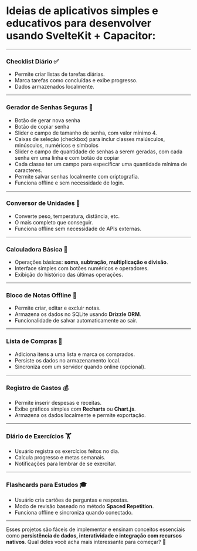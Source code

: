 # Ideias de aplicativos simples e educativos para desenvolver usando **SvelteKit + Capacitor**:

---

### Checklist Diário ✅
- Permite criar listas de tarefas diárias.
- Marca tarefas como concluídas e exibe progresso.
- Dados armazenados localmente.

---

### Gerador de Senhas Seguras 🔑
- Botão de gerar nova senha
- Botão de copiar senha
- Slider e campo de tamanho de senha, com valor mínimo 4.
- Caixas de seleção (checkbox) para inclur classes maiúsculos, minúsculos, numéricos e símbolos
- Slider e campo de quantidade de senhas a serem geradas, com cada senha em uma linha e com botão de copiar
- Cada classe ter um campo para especificar uma quantidade mínima de caracteres.
- Permite salvar senhas localmente com criptografia.
- Funciona offline e sem necessidade de login.

---

### Conversor de Unidades 📏
- Converte peso, temperatura, distância, etc.
- O mais completo que conseguir.
- Funciona offline sem necessidade de APIs externas.

---

### Calculadora Básica 🧮
- Operações básicas: **soma, subtração, multiplicação e divisão**.
- Interface simples com botões numéricos e operadores.
- Exibição do histórico das últimas operações.

---

### Bloco de Notas Offline 📝
- Permite criar, editar e excluir notas.
- Armazena os dados no SQLite usando **Drizzle ORM**.
- Funcionalidade de salvar automaticamente ao sair.

---

### Lista de Compras 🛒
- Adiciona itens a uma lista e marca os comprados.
- Persiste os dados no armazenamento local.
- Sincroniza com um servidor quando online (opcional).

---

### Registro de Gastos 💰
- Permite inserir despesas e receitas.
- Exibe gráficos simples com **Recharts** ou **Chart.js**.
- Armazena os dados localmente e permite exportação.

---

### Diário de Exercícios 🏋️
- Usuário registra os exercícios feitos no dia.
- Calcula progresso e metas semanais.
- Notificações para lembrar de se exercitar.

---

### Flashcards para Estudos 🎓
- Usuário cria cartões de perguntas e respostas.
- Modo de revisão baseado no método **Spaced Repetition**.
- Funciona offline e sincroniza quando conectado.

---

Esses projetos são fáceis de implementar e ensinam conceitos essenciais como **persistência de dados, interatividade e integração com recursos nativos**. Qual deles você acha mais interessante para começar? 🚀